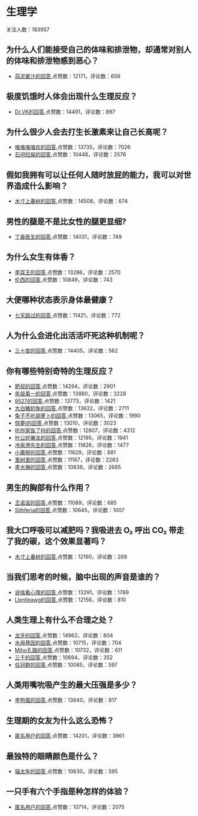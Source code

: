 #  生理学 
关注人数：183957
## 为什么人们能接受自己的体味和排泄物，却通常对别人的体味和排泄物感到恶心？
- [蒜泥姜汁的回答](https://www.zhihu.com/question/26418386/answer/429361991),点赞数：12171，评论数：658
## 极度饥饿时人体会出现什么生理反应？
- [Dr.VK的回答](https://www.zhihu.com/question/27330883/answer/-2026209973),点赞数：14491，评论数：897
## 为什么很少人会去打生长激素来让自己长高呢？
- [咯咯咯咯欢的回答](https://www.zhihu.com/question/30097964/answer/794362910),点赞数：13735，评论数：7026
- [石间捡屎的回答](https://www.zhihu.com/question/30097964/answer/751308454),点赞数：10448，评论数：2576
## 假如我拥有可以让任何人随时放屁的能力，我可以对世界造成什么影响？
- [木寸上春树的回答](https://www.zhihu.com/question/449734498/answer/1796955646),点赞数：14508，评论数：674
## 男性的腿是不是比女性的腿更显细?
- [丁香医生的回答](https://www.zhihu.com/question/329168527/answer/720324691),点赞数：14031，评论数：749
## 为什么女生有体香？
- [李耳王的回答](https://www.zhihu.com/question/20320900/answer/269003327),点赞数：13286，评论数：2570
- [伦西的回答](https://www.zhihu.com/question/20320900/answer/267412619),点赞数：10849，评论数：743
## 大便哪种状态表示身体最健康？
- [七天路过的回答](https://www.zhihu.com/question/21665404/answer/79423797),点赞数：11421，评论数：772
## 人为什么会进化出活活吓死这种机制呢？
- [三十度的回答](https://www.zhihu.com/question/277785945/answer/396337621),点赞数：14405，评论数：562
## 你有哪些特别奇特的生理反应？
- [肥叔的回答](https://www.zhihu.com/question/315022429/answer/626351065),点赞数：14294，评论数：2901
- [年级第一的回答](https://www.zhihu.com/question/315022429/answer/631221071),点赞数：13880，评论数：3228
- [9527的回答](https://www.zhihu.com/question/315022429/answer/626275084),点赞数：13773，评论数：1421
- [大白糖奶兔的回答](https://www.zhihu.com/question/315022429/answer/636186995),点赞数：13632，评论数：2711
- [兔子不吃胡萝卜的回答](https://www.zhihu.com/question/315022429/answer/642105216),点赞数：13065，评论数：1990
- [惊夢i的回答](https://www.zhihu.com/question/315022429/answer/626027301),点赞数：13010，评论数：3023
- [吃你家饭了吗的回答](https://www.zhihu.com/question/315022429/answer/713528098),点赞数：12807，评论数：4312
- [叶公好屠龙的回答](https://www.zhihu.com/question/315022429/answer/626139576),点赞数：12195，评论数：1941
- [冷泉港先生的回答](https://www.zhihu.com/question/315022429/answer/642143753),点赞数：11826，评论数：1477
- [小蕾呀的回答](https://www.zhihu.com/question/315022429/answer/651527159),点赞数：11629，评论数：881
- [里树里的回答](https://www.zhihu.com/question/315022429/answer/651736844),点赞数：11167，评论数：2283
- [李大琳的回答](https://www.zhihu.com/question/315022429/answer/840659771),点赞数：10838，评论数：2685
## 男生的胸部有什么作用？
- [王诺诺的回答](https://www.zhihu.com/question/266991701/answer/939485154),点赞数：11089，评论数：685
- [Sithferia的回答](https://www.zhihu.com/question/266991701/answer/885225689),点赞数：10645，评论数：1007
## 我大口呼吸可以减肥吗？我吸进去 O₂ 呼出 CO₂ 带走了我的碳，这个效果显著吗？
- [木寸上春树的回答](https://www.zhihu.com/question/399170103/answer/1269667025),点赞数：12190，评论数：269
## 当我们思考的时候，脑中出现的声音是谁的？
- [说啥看心情的回答](https://www.zhihu.com/question/32310320/answer/55659412),点赞数：13291，评论数：1789
- [Llenlleawg的回答](https://www.zhihu.com/question/32310320/answer/64805086),点赞数：12156，评论数：810
## 人类生理上有什么不合理之处？
- [龙牙的回答](https://www.zhihu.com/question/270343200/answer/521824030),点赞数：14962，评论数：804
- [水母基因的回答](https://www.zhihu.com/question/270343200/answer/811822971),点赞数：10715，评论数：704
- [Miho孔璐的回答](https://www.zhihu.com/question/270343200/answer/498385437),点赞数：10732，评论数：611
- [三千的回答](https://www.zhihu.com/question/270343200/answer/362690291),点赞数：10694，评论数：352
- [任冠群的回答](https://www.zhihu.com/question/270343200/answer/360042108),点赞数：10085，评论数：597
## 人类用嘴吮吸产生的最大压强是多少？
- [李狗蛋的回答](https://www.zhihu.com/question/335489568/answer/1856299311),点赞数：13640，评论数：817
## 生理期的女友为什么这么恐怖？
- [匿名用户的回答](https://www.zhihu.com/question/21540439/answer/471830709),点赞数：14201，评论数：3961
## 最独特的眼睛颜色是什么？
- [貓太年的回答](https://www.zhihu.com/question/348598229/answer/1258160170),点赞数：10630，评论数：595
## 一只手有六个手指是种怎样的体验？
- [匿名用户的回答](https://www.zhihu.com/question/26636047/answer/740778887),点赞数：10714，评论数：2075

